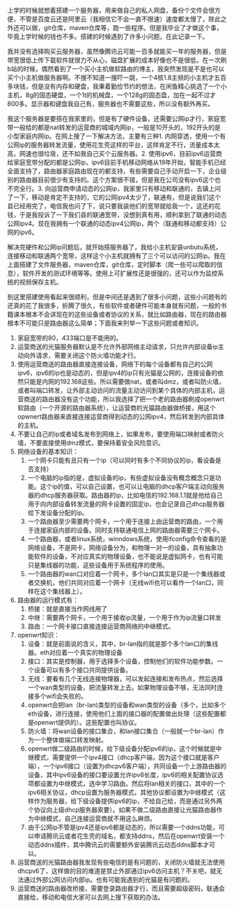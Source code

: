 上学的时候就想着搭建一个服务器，用来做自己的私人网盘，备份个文件会很方便，不管是百度云还是阿里云（我相信它不会一直不限速）速度都太慢了，除此之外还可以做，git仓库，maven仓库等，跑一些程序。但是我毕业了才做这个事，毕竟上学时候的钱也不多。搭建的时候遇到了许多小问题，在此记录一下。

我并没有选择购买云服务器，虽然像腾讯云可能一百多就能买一年的服务器，但是带宽很低上传下载软件就很力不从心，磁盘扩展的成本好像也不是很低。在一次刷b站的时候，偶然看到了一个买小主机做软路由的博主，我突然发现是不是也可以买个小主机做服务器啊。不搜不知道一搜吓一跳，一个4核1.8主频的小主机才五百多块钱，但是没有内存和硬盘，我秉着勤俭节约的想法，在闲鱼精心挑选了一个小主机，8g的固态硬盘，一个1t的机械盘，一个128g的固态盘，加在一起不过才800多。显示器和键盘我自己有，服务器也不需要这些，所以没有额外再买。

我这个服务器是要搭在我家里的，但是有了硬件设备，还需要公网ip才行，家庭宽带一般给的都是nat转发的运营商的城域内网ip，一般是10开头的，192开头的是小型家庭内网ip。在网上搜了一下解决方法，主要有三种1. 内网穿透，使用一个有公网ip的服务器转发流量，使用花生壳这样的平台，这样肯定不行，流量成本太高，网速也很垃圾，还不如我自己买个云服务器。2. 使用ipv6，目前ipv6运营商给家庭宽带分配的都是公网ip，ipv6目前手机移动网络从19年开始，智能手机已经全面支持了，路由器家庭路由现在的都支持，有些需要自己手动开启一下，企业级别的路由器目前很少有支持的。这个方案很不错，但是我在公司没有ipv6这个也不完全行。3. 向运营商申请动态的公网ip，我家里只有移动和联通的，去镇上问了一下，移动是肯定不支持的，它的公网ipv4太少了，联通有，但是说我们这个县已经用完了，电信我也问了下，说只要我装他们的宽带就给我一个，这还的花钱，于是我投诉了一下我们县的联通宽带，没想到真有用，顺利拿到了联通的动态公网ipv4。现在我拥有一个联通的动态ipv4公网ip，两个（联通和移动都支持）公网的ipv6。

解决完硬件和公网ip问题后，就开始搭服务器了，我给小主机安装unbutu系统，连接移动和联通两个宽带，这样这个小主机就拥有了三个可以访问的公网ip。我在上面搭建了文件服务器，maven仓库，git仓库，定时脚本（爬一些可以爬取的信息），软件开发的测试环境等等。使用上可扩展性还是很强的，还可以作为监控系统的视频保存主机。

到这里搭建使用看起来很顺利，但是中间还是遇到了很多小问题，这些小问题有的还真的花了我很多，折腾了很久，有些软件或者硬件可能本身就有问题，一般的书籍课本根本不会讲现在的这些设备或者协议的关系，就比如路由器，现在的路由器根本不可能只是路由器这么简单；下面我来列举一下这些问题或者知识。

1. 家庭宽带的80，433端口是不能用的。
2. 运营商送的光猫服务器默认是不允许外部网络主动请求，只允许内部设备ip主动向外请求，需要关闭这个防火墙功能才行。
3. 使用运营商送的路由器直接连接设备，网络下的每个设备都有自己的公网ipv6，ipv6的ip也是动态的，但是ipv4的ip只有光猫是公网的，连接设备的依然只能是内网的192.168这些。所以需要做nat，或者叫dmz，或者叫防火墙，或者叫端口转发，让外部主动访问的流量主动访问到某个具体的内部主机，运营商送的路由器没有这个功能，所以我选择了把一个老的路由器刷成openwrt软路由（一个开源的路由器系统），让运营商的光猫路由器做桥接，用这个opwnert路由器来直接连接运营商得到动态的公网ipv4，然后转发到内部具体的主机。
4. 不要让自己的ip或者域名发布到网络上，如果发布，要使用端口映射或者防火墙，不要直接使用dmz模式，要保持着安全风险意识。
5. 网络设备的基本知识：
   1. 一个网卡只能有且只有一个ip（可以同时有多个不同协议的ip，看设备是否支持）
   2. 一个电脑的ip指的是，虚拟设备的ip，有些虚拟设备没有概念概念只是功能。这个ip的值，可以自己设置，也可以让电脑的dhcp客户端主动向服务器的dhcp服务器获取。路由器的ip，比如电信的192.168.1.1就是他给自己用于向内部设备转发流量的网卡设置的固定ip，也会记录自己dhcp服务器给下发设备分配的ip。
   3. 一个路由器至少需要两个网卡，一个用于连接上由运营商的路由，一个用于连接家庭内部的设备。同时支持联通电信上网的路由器需要三个网卡。
   4. 一个路由器，或者linux系统，winndows系统，使用ifconfig命令查看的是网络设备，不是网卡，网络设备分为，和物理一对一的设备，具有抽象功能软件的设备，不对应真实的物理设备，也不能说是虚拟网卡，也有可能只是集线器的功能，这些设备用于系统程序的使用。
   5. 一个路由器的wan口对应着一个网卡，多个lan口其实是只是一个集线器或者交换机，他们共同对应着一个网卡（无线wifi也可以看作一个lan口，同样在这个集线器上）。
6. 路由器的运行模式有：
   1. 桥接：就是直接当作网线用了
   2. 中继：需要两个网卡，一个用于接收ip流量，一个用于作为ip流量口转发
   3. 路由：一个网卡接口直接连接运营商网络的中继模式。
7. openwrt知识：
   1. 设备：就是前面说的含义，其中，br-lan指的就是那个多个lan口的集线器。eth对应着一个真实的物理设备
   2. 接口：其实是控制器，用于选择多个设备，控制他们的软件功能参数。一个设备可以有多个接口共同提供设备。
   3. 无线：要看有几个无线连接物理器，可以发起连接和发布热点，然后选择一个wan类型的设备，把流量转发上去。如果物理设备不够，无法同时连接多个wifi会失败的。
   4. openwrt会把lan（br-lan)类型的设备和wan类型的设备（多个，比如多个eth设备，进行连接，使用他们上面的接口器的配置做出处理（这些配置都是openwrt提供的）。这些配置也叫协议。
   5. 防火墙：将wan设备的接口集合，和lan接口集合（一般就一个br-lan）作为一个整体做端口转发映射。
   6. openwrt做二级路由的时候，给下级设备分配ipv6的ip，这个时候就是中继模式，需要提供一个ipv4接口（dhcp客户端，因为这个接口就是客户端），一个ipv6接口（设置为dhcpv6客户端），共同设备一个上游路由器的设备，其中ipv6设备的接口要设置允许ipv6长度，ipv6的相关配置协议选项都设置为中继模式，选中学习路由。然后将lan相关的接口，其中的一个ipv6相关协议，dhcp设置为服务器模式，其他协议都设置为中继模式（这样作为服务器，给下级设备提供ipv6的ip，不给自己给，而是通过另外两个协议向上级dhcp服务器索要）。如果不做二级路由直接让光猫路由器作为中继模式，自己连接运营商就不用这么麻烦。
   7. 由于公网ip不管是ipv4还是ipv6都是动态的，所以需要一个ddns功能，可以申请腾讯云或者花生壳的域名，都支持ddns，然后在openwrt安装一个动态ddns插件，其中腾讯云的需要额外安装腾讯云动态ddns脚本才可以。
8. 运营商送的光猫路由器我发现有些电信的是有问题的，关闭防火墙就无法使用dhcpv6了，这样做的目的难道是禁止外部通过ipv6访问主机？不关吧，就无法通过外部公网访问内部ip。也有可能我遇到的光猫是有问题的。
9. 运营商送的路由器改桥接，需要登录路由器才行，而且需要超级密码，联通会直接给，移动和电信大家可以去网上搜下获取的办法。